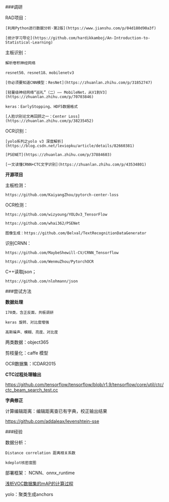 ###调研

RAD项目：
	
	[利用Python进行数据分析·第2版](https://www.jianshu.com/p/04d180d90a3f)
	
	[统计学习导论](https://github.com/hardikkamboj/An-Introduction-to-Statistical-Learning)
	

主板识别：

	解析卷积神经网络 
	
	resnet50、resnet18、mobilenetv3  
	
	[你必须要知道CNN模型：ResNet](https://zhuanlan.zhihu.com/p/31852747)
	
	[轻量级神经网络“巡礼”（二）—— MobileNet，从V1到V3](https://zhuanlan.zhihu.com/p/70703846)
	
	keras：EarlyStopping、HDF5数据格式
	
	[人脸识别论文再回顾之一：Center Loss](https://zhuanlan.zhihu.com/p/38235452)

OCR识别：
	
	[yolo系列之yolo v3 深度解析](https://blog.csdn.net/leviopku/article/details/82660381)
	
	[PSENET](https://zhuanlan.zhihu.com/p/37884603)
	
	[一文读懂CRNN+CTC文字识别](https://zhuanlan.zhihu.com/p/43534801)


**开源项目**

主板检测：

	https://github.com/KaiyangZhou/pytorch-center-loss


OCR检测：

	https://github.com/wizyoung/YOLOv3_TensorFlow

	https://github.com/whai362/PSENet

	图像生成：https://github.com/Belval/TextRecognitionDataGenerator

识别CRNN：

	https://github.com/MaybeShewill-CV/CRNN_Tensorflow

	https://github.com/WenmuZhou/PytorchOCR

C++读取json；

	https://github.com/nlohmann/json


###尝试方法

**数据处理**

	170类，含正反面，共板调研

	keras 旋转、对比度增强

	高斯噪声、模糊、亮度、对比度

两类数据：object365

剪枝量化：caffe 模型

OCR数据集：ICDAR2015

**CTC过程处理输出**

https://github.com/tensorflow/tensorflow/blob/r1.9/tensorflow/core/util/ctc/ctc_beam_search_test.cc


**字典修正**

计算编辑距离：编辑距离查已有字典，校正输出结果

https://github.com/addaleax/levenshtein-sse


###经验

数据分析：

	Distance correlation 距离相关系数
	
	kdeplot核密度图

部署框架： NCNN、onnx_runtime

[浅析VOC数据集的mAP的计算过程](https://luckmoonlight.github.io/2019/02/24/mAP)

yolo：聚类生成anchors
